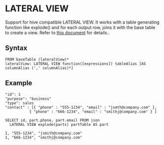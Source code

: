 # LATERAL VIEW

Support for hive compatible LATERAL VIEW. It works with a table generating function like explode() and for each output row, joins it with the base table to create a view. Refer to [this document](https://cwiki.apache.org/confluence/display/Hive/LanguageManual+LateralView) for details..


## Syntax

```no-highlight
FROM baseTable (lateralView)*
lateralView: LATERAL VIEW function([expressions]) tableAlias [AS columnAlias (',' columnAlias)*]
```

## Example

```no-highlight
"id": 1
"purpose": "business"
"type": sales
"contact" : [{ "phone" : "555-1234", "email" : "jsmth@company.com" },
           { "phone" : "666-1234", "email" : "smithj@company.com" } ]

SELECT id, part.phone, part.email FROM json
  LATERAL VIEW explode(parts) partTable AS part

1, "555-1234", "jsmith@company.com"
1, "666-1234", "smithj@company.com"
```